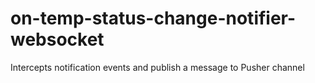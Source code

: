 # on-temp-status-change-notifier-websocket

Intercepts notification events and publish a message to Pusher channel

